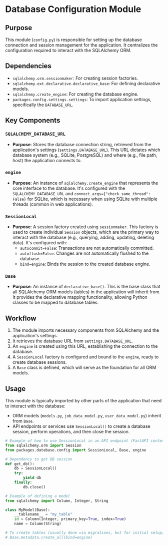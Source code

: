 # Database Configuration Module

## Purpose
This module (`config.py`) is responsible for setting up the database connection and session management for the application. It centralizes the configuration required to interact with the SQLAlchemy ORM.

## Dependencies
- `sqlalchemy.orm.sessionmaker`: For creating session factories.
- `sqlalchemy.ext.declarative.declarative_base`: For defining declarative models.
- `sqlalchemy.create_engine`: For creating the database engine.
- `packages.config.settings.settings`: To import application settings, specifically the `DATABASE_URL`.

## Key Components

### `SQLALCHEMY_DATABASE_URL`
- **Purpose**: Stores the database connection string, retrieved from the application's settings (`settings.DATABASE_URL`). This URL dictates which database system (e.g., SQLite, PostgreSQL) and where (e.g., file path, host) the application connects to.

### `engine`
- **Purpose**: An instance of `sqlalchemy.create_engine` that represents the core interface to the database. It's configured with the `SQLALCHEMY_DATABASE_URL` and `connect_args={"check_same_thread": False}` for SQLite, which is necessary when using SQLite with multiple threads (common in web applications).

### `SessionLocal`
- **Purpose**: A session factory created using `sessionmaker`. This factory is used to create individual `Session` objects, which are the primary way to interact with the database (e.g., querying, adding, updating, deleting data). It's configured with:
  - `autocommit=False`: Transactions are not automatically committed.
  - `autoflush=False`: Changes are not automatically flushed to the database.
  - `bind=engine`: Binds the session to the created database engine.

### `Base`
- **Purpose**: An instance of `declarative_base()`. This is the base class that all SQLAlchemy ORM models (tables) in the application will inherit from. It provides the declarative mapping functionality, allowing Python classes to be mapped to database tables.

## Workflow
1. The module imports necessary components from SQLAlchemy and the application's settings.
2. It retrieves the database URL from `settings.DATABASE_URL`.
3. An `engine` is created using this URL, establishing the connection to the database.
4. A `SessionLocal` factory is configured and bound to the `engine`, ready to create database sessions.
5. A `Base` class is defined, which will serve as the foundation for all ORM models.

## Usage
This module is typically imported by other parts of the application that need to interact with the database:
- ORM models (`models.py`, `job_data_model.py`, `user_data_model.py`) inherit from `Base`.
- API endpoints or services use `SessionLocal()` to create a database session, perform operations, and then close the session.

```python
# Example of how to use SessionLocal in an API endpoint (FastAPI context)
from sqlalchemy.orm import Session
from packages.database.config import SessionLocal, Base, engine

# Dependency to get DB session
def get_db():
    db = SessionLocal()
    try:
        yield db
    finally:
        db.close()

# Example of defining a model
from sqlalchemy import Column, Integer, String

class MyModel(Base):
    __tablename__ = "my_table"
    id = Column(Integer, primary_key=True, index=True)
    name = Column(String)

# To create tables (usually done via migrations, but for initial setup/testing)
# Base.metadata.create_all(bind=engine)
```